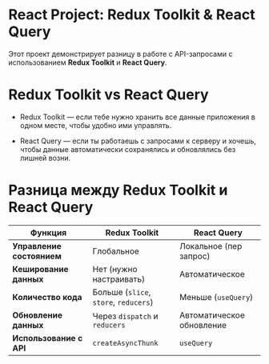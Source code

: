 # React Project: Redux Toolkit & React Query

Этот проект демонстрирует разницу в работе с API-запросами с использованием **Redux Toolkit** и **React Query**.

# **Redux Toolkit** vs **React Query**
- Redux Toolkit — если тебе нужно хранить все данные приложения в одном месте, чтобы удобно ими управлять.

- React Query — если ты работаешь с запросами к серверу и хочешь, чтобы данные автоматически сохранялись и обновлялись без лишней возни.

#  Разница между Redux Toolkit и React Query

| Функция               | Redux Toolkit                     | React Query              |
|-----------------------|---------------------------------|--------------------------|
| **Управление состоянием** | Глобальное                      | Локальное (пер запрос)  |
| **Кеширование данных**  | Нет (нужно настраивать)        | Автоматическое          |
| **Количество кода**    | Больше (`slice`, `store`, `reducers`) | Меньше (`useQuery`) |
| **Обновление данных**  | Через `dispatch` и `reducers`  | Автоматическое обновление |
| **Использование с API** | `createAsyncThunk`            | `useQuery`               |
